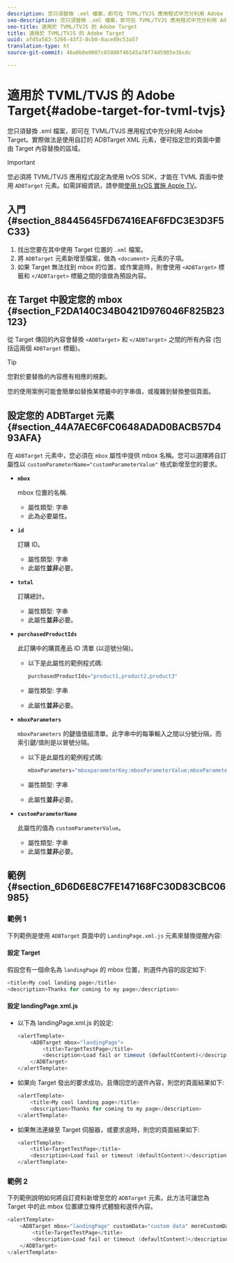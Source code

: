 ```yaml
---
description: 您只須替換 .xml 檔案，即可在 TVML/TVJS 應用程式中充分利用 Adobe Target。實際做法是使用自訂的 ADBTarget XML 元素，便可指定您的頁面中要由 Target 內容替換的區域。
seo-description: 您只須替換 .xml 檔案，即可在 TVML/TVJS 應用程式中充分利用 Adobe Target。實際做法是使用自訂的 ADBTarget XML 元素，便可指定您的頁面中要由 Target 內容替換的區域。
seo-title: 適用於 TVML/TVJS 的 Adobe Target
title: 適用於 TVML/TVJS 的 Adobe Target
uuid: afd5a583-5266-43f2-8cb0-0ace89c53a57
translation-type: ht
source-git-commit: 46a0b8e0087c65880f46545a78f74d5985e36cdc

---
```



# 適用於 TVML/TVJS 的 Adobe Target{#adobe-target-for-tvml-tvjs}

您只須替換 .xml 檔案，即可在 TVML/TVJS 應用程式中充分利用 Adobe Target。實際做法是使用自訂的 ADBTarget XML 元素，便可指定您的頁面中要由 Target 內容替換的區域。

>[!IMPORTANT]
>
>您必須將 TVML/TVJS 應用程式設定為使用 tvOS SDK，才能在 TVML 頁面中使用 `ADBTarget` 元素。如需詳細資訊，請參閱[使用 tvOS 實施 Apple TV](/help/ios/apple-tv-implementation-tvos/apple-tv-implementation-tvos.md)。

## 入門 {#section_88445645FD67416EAF6FDC3E3D3F5C33}

1. 找出您要在其中使用 Target 位置的 `.xml` 檔案。
1. 將 `ADBTarget` 元素新增至檔案，做為 `<document>` 元素的子項。
1. 如果 Target 無法找到 mbox 的位置，或作業逾時，則會使用 `<ADBTarget>` 標籤和 `</ADBTarget>` 標籤之間的值做為預設內容。

## 在 Target 中設定您的 mbox {#section_F2DA140C34B0421D976046F825B23123}

從 Target 傳回的內容會替換 `<ADBTarget>` 和 `</ADBTarget>` 之間的所有內容 (包括這兩個 `ADBTarget` 標籤)。

>[!TIP]
>
>您對於要替換的內容應有相應的規劃。

您的使用案例可能會簡單如替換某標籤中的字串值，或複雜到替換整個頁面。

## 設定您的 ADBTarget 元素 {#section_44A7AEC6FC0648ADAD0BACB57D493AFA}

在 `ADBTarget` 元素中，您必須在 `mbox` 屬性中提供 mbox 名稱。您可以選擇將自訂屬性以 `customParameterName="customParameterValue"` 格式新增至您的要求。

* **`mbox`**

   mbox 位置的名稱.

   * 屬性類型: 字串
   * 此為必要屬性。

* **`id`**

   訂購 ID。

   * 屬性類型: 字串
   * 此屬性&#x200B;**並非**&#x200B;必要。

* **`total`**

   訂購總計。

   * 屬性類型: 字串
   * 此屬性&#x200B;**並非**&#x200B;必要。

* **`purchasedProductIds`**

   此訂購中的購買產品 ID 清單 (以逗號分隔)。

   * 以下是此屬性的範例程式碼:


      ```objective-c
      purchasedProductIds="product1,product2,product3" 
      ```

   * 屬性類型: 字串
   * 此屬性&#x200B;**並非**&#x200B;必要。

* **`mboxParameters`**

   `mboxParameters` 的鍵值值組清單。此字串中的每筆輸入之間以分號分隔，而索引鍵/值則是以冒號分隔。

   * 以下是此屬性的範例程式碼:

      ```objective-c
      mboxParameters="mboxparameterKey:mboxParameterValue;mboxParameterKey1:mboxParameterValue1;mboxParameterKey2:mboxParameterValue2"
      ```

   * 屬性類型: 字串
   * 此屬性&#x200B;**並非**&#x200B;必要。

* **`customParameterName`**

   此屬性的值為 `customParameterValue`。

   * 屬性類型: 字串
   * 此屬性&#x200B;**並非**&#x200B;必要。


## 範例 {#section_6D6D6E8C7FE147168FC30D83CBC06985}

### 範例 1

下列範例是使用 `ADBTarget` 頁面中的 `LandingPage.xml.js` 元素來替換提醒內容:

#### 設定 Target

假設您有一個命名為 `landingPage` 的 mbox 位置，則選件內容的設定如下:

```objective-c
<title>My cool landing page</title> 
<description>Thanks for coming to my page</description> 
```

#### 設定 landingPage.xml.js

* 以下為 landingPage.xml.js 的設定:

   ```js
   <alertTemplate> 
       <ADBTarget mbox="landingPage">  
           <title>TargetTestPage</title> 
           <description>Load fail or timeout (defaultContent)</description> 
       </ADBTarget>  
   </alertTemplate> 
   ```

* 如果向 Target 發出的要求成功，且傳回您的選件內容，則您的頁面結果如下:

   ```objective-c
   <alertTemplate> 
       <title>My cool landing page</title> 
       <description>Thanks for coming to my page</description> 
   </alertTemplate>
   ```

* 如果無法連線至 Target 伺服器，或要求逾時，則您的頁面結果如下:

   ```objective-c
   <alertTemplate> 
       <title>TargetTestPage</title> 
       <description>Load fail or timeout (defaultContent)</description> 
   </alertTemplate>
   ```

### 範例 2

下列範例說明如何將自訂資料新增至您的 `ADBTarget` 元素。此方法可讓您為 Target 中的此 mbox 位置建立條件式體驗和選件內容。

```objective-c
<alertTemplate> 
    <ADBTarget mbox="landingPage" customData="custom data" moreCustomData="more custom data"> 
        <title>TargetTestPage</title> 
        <description>Load fail or timeout (defaultContent)</description> 
    </ADBTarget>  
</alertTemplate>
```
